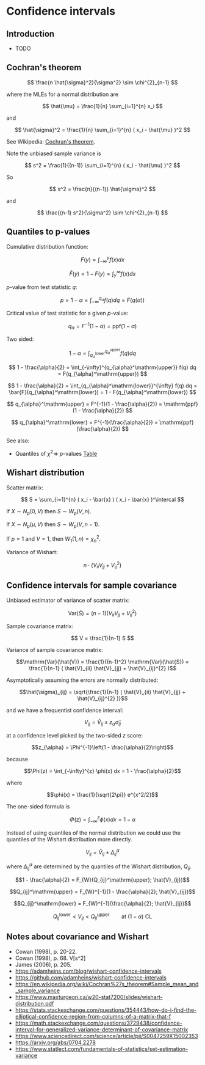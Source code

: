 # Confidence intervals

## Introduction

-   TODO


## Cochran's theorem

$$ \frac{n \hat{\sigma}^2}{\sigma^2} \sim \chi^{2}_{n-1} $$

where the MLEs for a normal distribution are

$$ \hat{\mu} = \frac{1}{n} \sum_{i=1}^{n} x_i $$

and

$$ \hat{\sigma}^2 = \frac{1}{n} \sum_{i=1}^{n} ( x_i - \hat{\mu} )^2  $$

See Wikipedia: [Cochran's theorem](https://en.wikipedia.org/wiki/Cochran%27s_theorem#Estimation_of_variance).

Note the unbiased sample variance is

$$ s^2 = \frac{1}{(n-1)} \sum_{i=1}^{n} ( x_i - \hat{\mu} )^2  $$

So

$$ s^2 = \frac{n}{(n-1)} \hat{\sigma}^2 $$

and

$$ \frac{(n-1) s^2}{\sigma^2} \sim \chi^{2}_{n-1} $$


## Quantiles to p-values

Cumulative distribution function:

$$ F(y) = \int_{-\infty}^{y} f(x) dx $$

$$ \bar{F}(y) = 1 - F(y) = \int_{y}^{\infty} f(x) dx $$

$p$-value from test statistic $q$:

$$ p = 1 - \alpha = \int_{-\infty}^{q_{\alpha}} f(q) dq = F(q(\alpha))$$

Critical value of test statistic for a given $p$-value:

$$ q_{\alpha} = F^{-1}(1 - \alpha) = \mathrm{ppf}(1 - \alpha) $$

Two sided:

$$ 1 - \alpha = \int_{q_{\alpha}^\mathrm{lower}}^{q_{\alpha}^\mathrm{upper}} f(q) dq $$

$$ 1 - \frac{\alpha}{2} = \int_{-\infty}^{q_{\alpha}^\mathrm{upper}} f(q) dq = F(q_{\alpha}^\mathrm{upper}) $$

$$ 1 - \frac{\alpha}{2} = \int_{q_{\alpha}^\mathrm{lower}}^{\infty} f(q) dq = \bar{F}(q_{\alpha}^\mathrm{lower}) = 1 - F(q_{\alpha}^\mathrm{lower}) $$

$$ q_{\alpha}^\mathrm{upper} = F^{-1}(1 - \frac{\alpha}{2}) = \mathrm{ppf}(1 - \frac{\alpha}{2}) $$

$$ q_{\alpha}^\mathrm{lower} = F^{-1}(\frac{\alpha}{2}) = \mathrm{ppf}(\frac{\alpha}{2}) $$

See also:

-   Quantiles of $\chi^2 \Rightarrow$ $p$-values [Table](https://math.arizona.edu/~jwatkins/chi-square-table.pdf)


## Wishart distribution

Scatter matrix:

$$ S = \sum_{i=1}^{n} ( x_i - \bar{x} ) ( x_i - \bar{x} )^\intercal  $$

If $X \sim N_{p}(0, V)$ then $S \sim W_{p}(V, n)$.

If $X \sim N_{p}(\mu, V)$ then $S \sim W_{p}(V, n-1)$.

If $p=1$ and $V=1$, then $W_{1}(1, n) = \chi^{2}_{n}$.

Variance of Wishart:

$$ n \cdot ( V_{ii} V_{jj} + V_{ij}^{2} ) $$


## Confidence intervals for sample covariance

Unbiased estimator of variance of scatter matrix:

$$ \mathrm{Var}(\hat{S}) = (n-1) ( V_{ii} V_{jj} + V_{ij}^{2} ) $$

Sample covariance matrix:

$$ V = \frac{1}{n-1} S $$

Variance of sample covariance matrix:

```math
\mathrm{Var}(\hat{V}) = \frac{1}{(n-1)^2} \mathrm{Var}(\hat{S}) = \frac{1}{n-1} ( \hat{V}_{ii} \hat{V}_{jj} + \hat{V}_{ij}^{2} )
```

Asymptotically assuming the errors are normally distributed:

```math
\hat{\sigma}_{ij} = \sqrt{\frac{1}{n-1} ( \hat{V}_{ii} \hat{V}_{jj} + \hat{V}_{ij}^{2} )}
```

and we have a frequentist confidence interval:

```math
V_{ij} = \hat{V}_{ij} \pm z_{\alpha} \hat{\sigma}_{ij}
```

at a confidence level picked by the two-sided $z$ score:

```math
z_{\alpha} = \Phi^{-1}\left(1 - \frac{\alpha}{2}\right)
```

because

```math
\Phi(z) = \int_{-\infty}^{z} \phi(x) dx  = 1 - \frac{\alpha}{2}
```

where

```math
\phi(x) = \frac{1}{\sqrt{2\pi}} e^{x^2/2}
```

The one-sided formula is

```math
\Phi(z) = \int_{-\infty}^{z} \phi(x) dx  = 1 - \alpha
```

Instead of using quantiles of the normal distribution we could use the quantiles of the Wishart distribution more directly.

```math
V_{ij} = \hat{V}_{ij} \pm \Delta_{ij}^{\alpha}
```

where $\Delta_{ij}^{\alpha}$ are determined by the quantiles of the Wishart distribution, $Q_{ij}$.

```math
1 - \frac{\alpha}{2} = F_{W}(Q_{ij}^\mathrm{upper}; \hat{V}_{ij})
```

```math
Q_{ij}^\mathrm{upper} = F_{W}^{-1}(1 - \frac{\alpha}{2}; \hat{V}_{ij})
```

```math
Q_{ij}^\mathrm{lower} = F_{W}^{-1}(\frac{\alpha}{2}; \hat{V}_{ij})
```

```math
Q_{ij}^\mathrm{lower} < V_{ij} < Q_{ij}^\mathrm{upper} \qquad \mathrm{at}~(1-\alpha)~\mathrm{CL}
```


## Notes about covariance and Wishart

-   Cowan (1998), p. 20-22.
-   Cowan (1998), p. 68.  V[s^2] 
-   James (2006), p. 205.
-   <https://adamheins.com/blog/wishart-confidence-intervals>
-   <https://github.com/adamheins/wishart-confidence-intervals>
-   <https://en.wikipedia.org/wiki/Cochran%27s_theorem#Sample_mean_and_sample_variance>
-   <https://www.maxturgeon.ca/w20-stat7200/slides/wishart-distribution.pdf>
-   <https://stats.stackexchange.com/questions/354443/how-do-i-find-the-elliptical-confidence-region-from-columns-of-a-matrix-that-f>
-   <https://math.stackexchange.com/questions/3729438/confidence-interval-for-generalized-variance-determinant-of-covariance-matrix>
-   <https://www.sciencedirect.com/science/article/pii/S0047259X15002353>
-   <https://arxiv.org/abs/0704.2278>
-   <https://www.statlect.com/fundamentals-of-statistics/set-estimation-variance>

